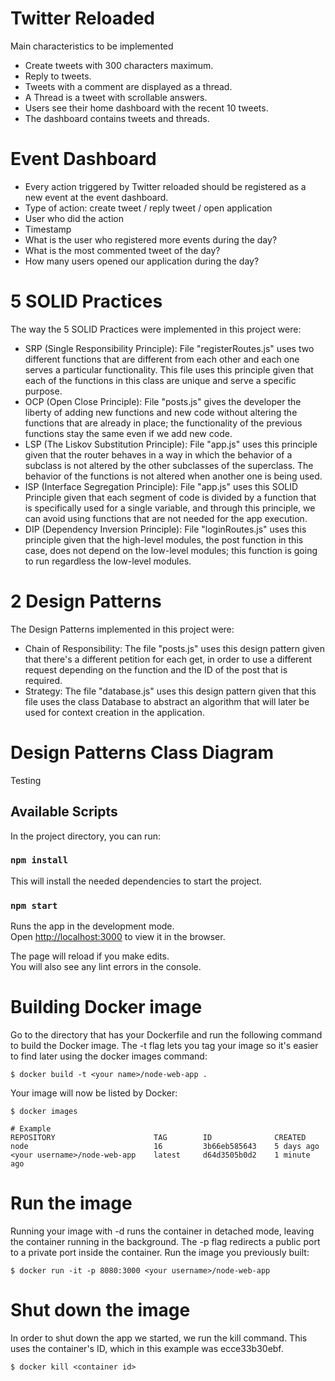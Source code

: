 # Twitter Reloaded
Main characteristics to be implemented
<ul>
<li>Create tweets with 300 characters maximum. </li>
<li>Reply to tweets. </li>
<li>Tweets with a comment are displayed as a thread. </li>
<li>A Thread is a tweet with scrollable answers. </li>
<li>Users see their home dashboard with the recent 10 tweets. </li>
<li>The dashboard contains tweets and threads. </li>
</ul>

# Event Dashboard
<ul>
    <li>Every action triggered by Twitter reloaded should be registered as a new event at the event dashboard. </li>
    <li>Type of action: create tweet / reply tweet / open application </li>
    <li>User who did the action </li>
    <li>Timestamp </li>
    <li>What is the user who registered more events during the day? </li>
    <li>What is the most commented tweet of the day? </li>
    <li>How many users opened our application during the day? </li>
</ul>

# 5 SOLID Practices
The way the 5 SOLID Practices were implemented in this project were:
<ul>
    <li>SRP (Single Responsibility Principle): File "registerRoutes.js" uses two different functions that are different from each other and each one serves a particular functionality. This file uses this principle given that each of the functions in this class are unique and serve a specific purpose. </li>
    <li>OCP (Open Close Principle): File "posts.js" gives the developer the liberty of adding new functions and new code without altering the functions that are already in place; the functionality of the previous functions stay the same even if we add new code. </li>
    <li>LSP (The Liskov Substitution Principle): File "app.js" uses this principle given that the router behaves in a way in which the behavior of a subclass is not altered by the other subclasses of the superclass. The behavior of the functions is not altered when another one is being used. </li>
    <li>ISP (Interface Segregation Principle): File "app.js" uses this SOLID Principle given that each segment of code is divided by a function that is specifically used for a single variable, and through this principle, we can avoid using functions that are not needed for the app execution. </li>
    <li>DIP (Dependency Inversion Principle): File "loginRoutes.js" uses this principle given that the high-level modules, the post function in this case, does not depend on the low-level modules; this function is going to run regardless the low-level modules. </li>
</ul>

# 2 Design Patterns
The Design Patterns implemented in this project were:
<ul>
    <li>Chain of Responsibility: The file "posts.js" uses this design pattern given that there's a different petition for each get, in order to use a different request depending on the function and the ID of the post that is required. </li>
    <li>Strategy: The file "database.js" uses this design pattern given that this file uses the class Database to abstract an algorithm that will later be used for context creation in the application. </li>
</ul>

# Design Patterns Class Diagram

Testing

## Available Scripts

In the project directory, you can run:

### `npm install`

This will install the needed dependencies to start the project.

### `npm start`

Runs the app in the development mode.<br />
Open [http://localhost:3000](http://localhost:3000) to view it in the browser.

The page will reload if you make edits.<br />
You will also see any lint errors in the console.

# Building Docker image
Go to the directory that has your Dockerfile and run the following command to build the Docker image. The -t flag lets you tag your image so it's easier to find later using the docker images command:

    $ docker build -t <your name>/node-web-app .

Your image will now be listed by Docker:

    $ docker images

    # Example
    REPOSITORY                      TAG        ID              CREATED
    node                            16         3b66eb585643    5 days ago
    <your username>/node-web-app    latest     d64d3505b0d2    1 minute ago
    
# Run the image
Running your image with -d runs the container in detached mode, leaving the container running in the background. The -p flag redirects a public port to a private port inside the container. Run the image you previously built:

    $ docker run -it -p 8080:3000 <your username>/node-web-app

# Shut down the image
In order to shut down the app we started, we run the kill command. This uses the container's ID, which in this example was ecce33b30ebf.

    $ docker kill <container id>
